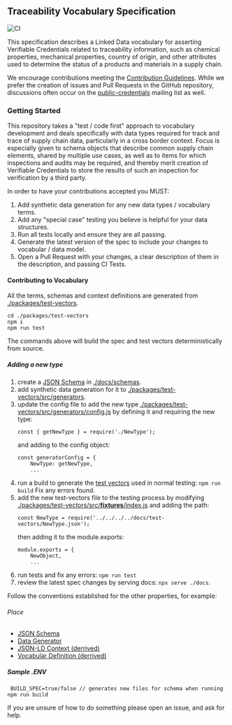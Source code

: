 ## Traceability Vocabulary Specification

![CI](https://github.com/w3c-ccg/traceability-vocab/workflows/CI/badge.svg)

This specification describes a Linked Data vocabulary for asserting
Verifiable Credentials related to traceability information, such as chemical properties, mechanical properties, country of origin, and other
attributes used to determine the status of a products and materials in a supply chain.

We encourage contributions meeting the [Contribution
Guidelines](CONTRIBUTING.md). While we prefer the creation of issues
and Pull Requests in the GitHub repository, discussions often occur
on the
[public-credentials](http://lists.w3.org/Archives/Public/public-credentials/)
mailing list as well.

### Getting Started

This repository takes a "test / code first" approach to vocabulary development and deals specifically with data types required for 
track and trace of supply chain data, particularly in a cross border context.  Focus is especially given to schema objects that describe
common supply chain elements, shared by multiple use cases, as well as to items for which inspections and audits may be required, and thereby
merit creation of Verifiable Credentials to store the results of such an inspection for verification by a third party.

In order to have your contributions accepted you MUST:

1. Add synthetic data generation for any new data types / vocabulary terms.
2. Add any "special case" testing you believe is helpful for your data structures.
3. Run all tests locally and ensure they are all passing.
4. Generate the latest version of the spec to include your changes to vocabular / data model.
5. Open a Pull Request with your changes, a clear description of them in the description, and passing CI Tests.

#### Contributing to Vocabulary

All the terms, schemas and context definitions are generated from [./packages/test-vectors](./packages/test-vectors).

```
cd ./packages/test-vectors
npm i
npm run test
```

The commands above will build the spec and test vectors deterministically from source.

##### Adding a new type

1. create a [JSON Schema](https://json-schema.org/) in [./docs/schemas](./docs/schemas).
2. add synthetic data generation for it to [./packages/test-vectors/src/generators](./packages/test-vectors/src/generators).
3. update the config file to add the new type [./packages/test-vectors/src/generators/config.js](./packages/test-vectors/src/generators/config.js) by defining it and requiring the new type:
    ```
    const { getNewType } = require('./NewType');
    ```
    and adding to the config object:
    ```
    const generatorConfig = {
        NewType: getNewType,
        ...
    ```
4. run a build to generate the [test vectors](./packages/test-vectors) used in normal testing: `npm run build`
    Fix any errors found.
5. add the new test-vectors file to the testing process by modifying  [./packages/test-vectors/src/__fixtures__/index.js](./packages/test-vectors/src/__fixtures__/index.js)
and adding the path:
    ```
    const NewType = require('../../../../docs/test-vectors/NewType.json');
    ```
    then adding it to the module.exports:
    ```
    module.exports = {
        NewObject,
        ...
    ```
6. run tests and fix any errors: `npm run test`
5. review the latest spec changes by serving docs: `npx serve ./docs`.

Follow the conventions established for the other properties, for example:

###### Place

- [JSON Schema](./docs/schemas/Place.json)
- [Data Generator](./packages/test-vectors/src/generators/Place.js)
- [JSON-LD Context (derrived)](./docs/contexts/traceability-v1.jsonld)
- [Vocabular Definition (derrived)](https://w3c-ccg.github.io/traceability-vocab/#place)

##### Sample .ENV

 ```
  BUILD_SPEC=true/false // generates new files for schema when running npm run build
 ```

If you are unsure of how to do something please open an issue, and ask for help.
